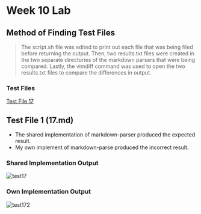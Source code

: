 # Week 10 Lab

## Method of Finding Test Files
> The script.sh file was edited to print out each file that was being filed before returning the output.
> Then, two results.txt files were created in the two separate directories of the markdown parsers that were being compared.
> Lastly, the vimdiff command was used to open the two results.txt files to compare the differences in output.

### Test Files
[Test File 17](https://github.com/nidhidhamnani/markdown-parser/blob/main/test-files/17.md)

## Test File 1 (17.md)
* The shared implementation of markdown-parser produced the expected result.
* My own implement of markdown-parse produced the incorrect result.

### Shared Implementation Output
![test17](https://user-images.githubusercontent.com/78109412/172078159-46f02bb2-8749-40d8-8119-cc1c25708af6.JPG)

### Own Implementation Output
![test172](https://user-images.githubusercontent.com/78109412/172078303-4ce2b3f1-c007-4cdc-b633-cbfd915b4719.JPG)


